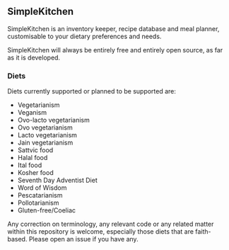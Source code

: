 ## SimpleKitchen

SimpleKitchen is an inventory keeper, recipe database and meal planner, customisable to your dietary preferences and needs.

SimpleKitchen will always be entirely free and entirely open source, as far as it is developed.

### Diets
Diets currently supported or planned to be supported are:
- Vegetarianism
- Veganism
- Ovo-lacto vegetarianism
- Ovo vegetarianism
- Lacto vegetarianism
- Jain vegetarianism
- Sattvic food
- Halal food
- Ital food
- Kosher food
- Seventh Day Adventist Diet
- Word of Wisdom 
- Pescatarianism
- Pollotarianism
- Gluten-free/Coeliac

Any correction on terminology, any relevant code or any related matter within this repository is welcome, especially those diets that are faith-based. Please open an issue if you have any.
